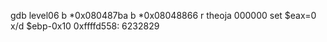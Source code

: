 gdb level06
b *0x080487ba
b *0x08048866
r
theoja
000000
set $eax=0
x/d $ebp-0x10
0xffffd558:     6232829